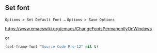 ## Set font

`Options > Set Default Font …`
`Options > Save Options`

https://www.emacswiki.org/emacs/ChangeFontsPermanentlyOnWindows

or

```lisp
(set-frame-font "Source Code Pro-12" nil t)
```